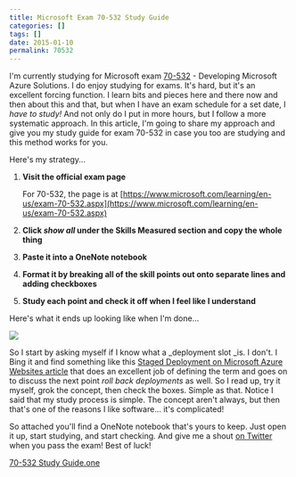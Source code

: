 ```yaml
---
title: Microsoft Exam 70-532 Study Guide
categories: []
tags: []
date: 2015-01-10
permalink: 70532
---
```


I'm currently studying for Microsoft exam [70-532](https://www.microsoft.com/learning/en-us/exam-70-532.aspx) - Developing Microsoft Azure Solutions. I do enjoy studying for exams. It's hard, but it's an excellent forcing function. I learn bits and pieces here and there now and then about this and that, but when I have an exam schedule for a set date, I _have to study!_ And not only do I put in more hours, but I follow a more systematic approach. In this article, I'm going to share my approach and give you my study guide for exam 70-532 in case you too are studying and this method works for you.
<!-- more -->

Here's my strategy...

1.  **Visit the official exam page**

	For 70-532, the page is at [https://www.microsoft.com/learning/en-us/exam-70-532.aspx](https://www.microsoft.com/learning/en-us/exam-70-532.aspx)
2.  **Click _show all_ under the Skills Measured section and copy the whole thing**
3.  **Paste it into a OneNote notebook**
4.  **Format it by breaking all of the skill points out onto separate lines and adding checkboxes**
5.  **Study each point and check it off when I feel like I understand**

Here's what it ends up looking like when I'm done...

![](/files/70532_01.png)

So I start by asking myself if I know what a _deployment slot _is. I don't. I Bing it and find something like this [Staged Deployment on Microsoft Azure Websites article](http://azure.microsoft.com/en-us/documentation/articles/web-sites-staged-publishing/) that does an excellent job of defining the term and goes on to discuss the next point _roll back deployments_ as well. So I read up, try it myself, grok the concept, then check the boxes. Simple as that. Notice I said that my study process is simple. The concept aren't always, but then that's one of the reasons I like software... it's complicated!

So attached you'll find a OneNote notebook that's yours to keep. Just open it up, start studying, and start checking. And give me a shout [on Twitter](http://twitter.com/codefoster) when you pass the exam! Best of luck!

[70-532 Study Guide.one](/bcms-media/Files/Download?id=216ddac9-8d01-4d3e-a7d4-a41c0081f40b)